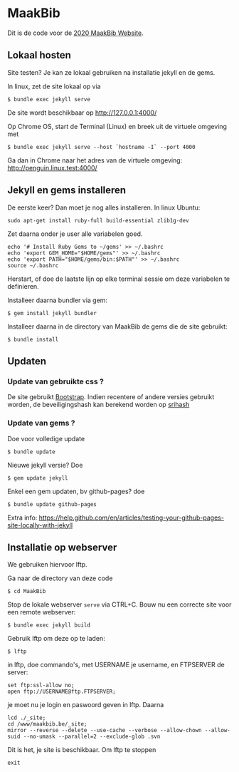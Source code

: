 # MaakBib

Dit is de code voor de [2020 MaakBib Website](https://activiteiten.decreatievestem.be).

## Lokaal hosten

Site testen? Je kan ze lokaal gebruiken na installatie jekyll en de gems. 

In linux, zet de site lokaal op via

    $ bundle exec jekyll serve
    
De site wordt beschikbaar op http://127.0.0.1:4000/

Op Chrome OS, start de Terminal (Linux) en breek uit de virtuele omgeving met

    $ bundle exec jekyll serve --host `hostname -I` --port 4000
    
Ga dan in Chrome naar het adres van de virtuele omgeving: http://penguin.linux.test:4000/

## Jekyll en gems installeren

De eerste keer? Dan moet je nog alles installeren. In linux Ubuntu:

    sudo apt-get install ruby-full build-essential zlib1g-dev
    
Zet daarna onder je user alle variabelen goed. 

    echo '# Install Ruby Gems to ~/gems' >> ~/.bashrc
    echo 'export GEM_HOME="$HOME/gems"' >> ~/.bashrc
    echo 'export PATH="$HOME/gems/bin:$PATH"' >> ~/.bashrc
    source ~/.bashrc

Herstart, of doe de laatste lijn op elke terminal sessie om deze variabelen te definieren.

Installeer daarna bundler via gem:

    $ gem install jekyll bundler

Installeer daarna in de directory van MaakBib de gems die de site gebruikt:

    $ bundle install

## Updaten
### Update van gebruikte css ? 

De site gebruikt [Bootstrap](https://getbootstrap.com/). Indien recentere of andere versies gebruikt worden, de beveiligingshash
kan berekend worden op [srihash](https://www.srihash.org/)

### Update van gems ?

Doe voor volledige update

    $ bundle update

Nieuwe jekyll versie? Doe 

    $ gem update jekyll

Enkel een gem updaten, bv github-pages? doe 

    $ bundle update github-pages

Extra info: https://help.github.com/en/articles/testing-your-github-pages-site-locally-with-jekyll 

## Installatie op webserver

We gebruiken hiervoor lftp. 

Ga naar de directory van deze code

    $ cd MaakBib

Stop de lokale webserver `serve` via CTRL+C. Bouw nu een correcte site voor een remote webserver:

    $ bundle exec jekyll build

Gebruik lftp om deze op te laden:

    $ lftp 

in lftp, doe commando's, met USERNAME je username, en FTPSERVER de server:

    set ftp:ssl-allow no;
    open ftp://USERNAME@ftp.FTPSERVER; 

je moet nu je login en paswoord geven in lftp. Daarna

    lcd ./_site;
    cd /www/maakbib.be/_site;
    mirror --reverse --delete --use-cache --verbose --allow-chown --allow-suid --no-umask --parallel=2 --exclude-glob .svn

Dit is het, je site is beschikbaar. Om lftp te stoppen

    exit
